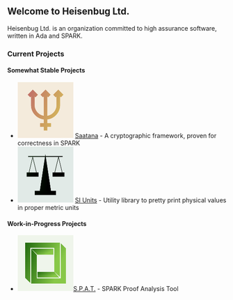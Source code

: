 ## Welcome to Heisenbug Ltd.

Heisenbug Ltd. is an organization committed to high assurance software, written in Ada and SPARK.

### Current Projects

#### Somewhat Stable Projects
* ![](https://raw.githubusercontent.com/HeisenbugLtd/heisenbugltd.github.io/master/assets/img/saatana/profile-small.png) [Saatana](https://heisenbugltd.github.io/Saatana) - A cryptographic framework, proven for correctness in SPARK
* ![](https://raw.githubusercontent.com/HeisenbugLtd/heisenbugltd.github.io/master/assets/img/si_units/profile-small.png) [SI Units](https://heisenbugltd.github.io/si_units/) - Utility library to pretty print physical values in proper metric units

#### Work-in-Progress Projects

* ![](https://raw.githubusercontent.com/HeisenbugLtd/heisenbugltd.github.io/master/assets/img/spat/profile-small.png)[S.P.A.T.](https://heisenbugltd.github.io/spat/) - SPARK Proof Analysis Tool
